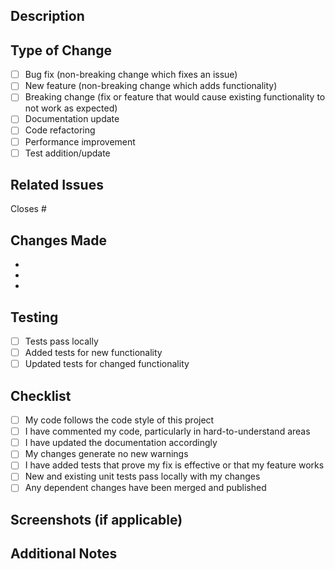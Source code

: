 ## Description

<!-- Describe your changes in detail -->

## Type of Change

<!-- Mark the relevant option with an "x" -->

- [ ] Bug fix (non-breaking change which fixes an issue)
- [ ] New feature (non-breaking change which adds functionality)
- [ ] Breaking change (fix or feature that would cause existing functionality to not work as expected)
- [ ] Documentation update
- [ ] Code refactoring
- [ ] Performance improvement
- [ ] Test addition/update

## Related Issues

<!-- Link related issues here -->
Closes #

## Changes Made

<!-- List the main changes -->
- 

-
-

## Testing

<!-- Describe the tests you ran and provide instructions for reproducing -->

- [ ] Tests pass locally
- [ ] Added tests for new functionality
- [ ] Updated tests for changed functionality

## Checklist

- [ ] My code follows the code style of this project
- [ ] I have commented my code, particularly in hard-to-understand areas
- [ ] I have updated the documentation accordingly
- [ ] My changes generate no new warnings
- [ ] I have added tests that prove my fix is effective or that my feature works
- [ ] New and existing unit tests pass locally with my changes
- [ ] Any dependent changes have been merged and published

## Screenshots (if applicable)

<!-- Add screenshots to help explain your changes -->

## Additional Notes

<!-- Add any additional notes or context -->

